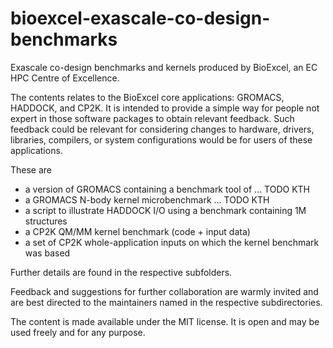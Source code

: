 # bioexcel-exascale-co-design-benchmarks

Exascale co-design benchmarks and kernels produced by BioExcel, an EC
HPC Centre of Excellence.

The contents relates to the BioExcel core applications: GROMACS,
HADDOCK, and CP2K. It is intended to provide a simple way for people
not expert in those software packages to obtain relevant feedback.
Such feedback could be relevant for considering changes to hardware,
drivers, libraries, compilers, or system configurations would be for
users of these applications.

These are

* a version of GROMACS containing a benchmark tool of ... TODO KTH
* a GROMACS N-body kernel microbenchmark ... TODO KTH
* a script to illustrate HADDOCK I/O using a benchmark containing 1M structures
* a CP2K QM/MM kernel benchmark (code + input data)
* a set of CP2K whole-application inputs on which the kernel benchmark was based

Further details are found in the respective subfolders.

Feedback and suggestions for further collaboration are warmly invited
and are best directed to the maintainers named in the respective
subdirectories.

The content is made available under the MIT license. It is open and
may be used freely and for any purpose.
